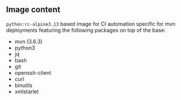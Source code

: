 ## Image content

`python:rc-alpine3.13` based image for CI automation specific for mvn deployments featuring the following packages on top of the base:
- mvn (3.6.3)
- python3
- jq
- bash
- git
- openssh-client
- curl
- binutils
- xmlstarlet
